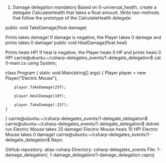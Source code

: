 1. Damage delegation
mandatory
Based on 0-universal_health, create a delegate CalculateHealth that takes a float amount. Write two methods that follow the prototype of the CalculateHealth delegate:

public void TakeDamage(float damage)

Prints <name> takes <damage> damage!
If damage is negative, the Player takes 0 damage and prints <name> takes 0 damage!
public void HealDamage(float heal)

Prints <name> heals <heal> HP!
If heal is negative, the Player heals 0 HP and prints <name> heals 0 HP!
carrie@ubuntu:~/csharp-delegates_events/1-delegate_delegation$ cat 0-main.cs
using System;

class Program
{
    static void Main(string[] args)
    {
        Player player = new Player("Electric Mouse");

        player.TakeDamage(25f);

        player.HealDamage(10f);

        player.TakeDamage(-25f);
    }
}
carrie@ubuntu:~/csharp-delegates_events/1-delegate_delegation$
carrie@ubuntu:~/csharp-delegates_events/1-delegate_delegation$ dotnet run
Electric Mouse takes 25 damage!
Electric Mouse heals 10 HP!
Electric Mouse takes 0 damage!
carrie@ubuntu:~/csharp-delegates_events/1-delegate_delegation$
Repo:

GitHub repository: atlas-csharp
Directory: csharp-delegates_events
File: 1-damage_delegation/, 1-damage_delegation/1-damage_delegation.csproj